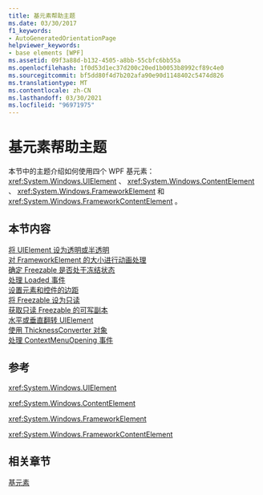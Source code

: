 ```yaml
---
title: 基元素帮助主题
ms.date: 03/30/2017
f1_keywords:
- AutoGeneratedOrientationPage
helpviewer_keywords:
- base elements [WPF]
ms.assetid: 09f3a88d-b132-4505-a8bb-55cbfc6bb55a
ms.openlocfilehash: 1f0d53d1ec37d200c20ed1b0053b8992cf89c4e0
ms.sourcegitcommit: bf5dd80f4d7b202afa90e90d1148402c5474d826
ms.translationtype: MT
ms.contentlocale: zh-CN
ms.lasthandoff: 03/30/2021
ms.locfileid: "96971975"
---
```

# <a name="base-elements-how-to-topics"></a>基元素帮助主题
本节中的主题介绍如何使用四个 WPF 基元素： <xref:System.Windows.UIElement> 、 <xref:System.Windows.ContentElement> 、 <xref:System.Windows.FrameworkElement> 和 <xref:System.Windows.FrameworkContentElement> 。  
  
## <a name="in-this-section"></a>本节内容  
 [将 UIElement 设为透明或半透明](how-to-make-a-uielement-transparent-or-semi-transparent.md)  
 [对 FrameworkElement 的大小进行动画处理](how-to-animate-the-size-of-a-frameworkelement.md)  
 [确定 Freezable 是否处于冻结状态](how-to-determine-whether-a-freezable-is-frozen.md)  
 [处理 Loaded 事件](how-to-handle-a-loaded-event.md)  
 [设置元素和控件的边距](how-to-set-margins-of-elements-and-controls.md)  
 [将 Freezable 设为只读](how-to-make-a-freezable-read-only.md)  
 [获取只读 Freezable 的可写副本](how-to-obtain-a-writable-copy-of-a-read-only-freezable.md)  
 [水平或垂直翻转 UIElement](how-to-flip-a-uielement-horizontally-or-vertically.md)  
 [使用 ThicknessConverter 对象](how-to-use-a-thicknessconverter-object.md)  
 [处理 ContextMenuOpening 事件](how-to-handle-the-contextmenuopening-event.md)  
  
## <a name="reference"></a>参考  
 <xref:System.Windows.UIElement>  
  
 <xref:System.Windows.ContentElement>  
  
 <xref:System.Windows.FrameworkElement>  
  
 <xref:System.Windows.FrameworkContentElement>  
  
## <a name="related-sections"></a>相关章节  
 [基元素](base-elements.md)
